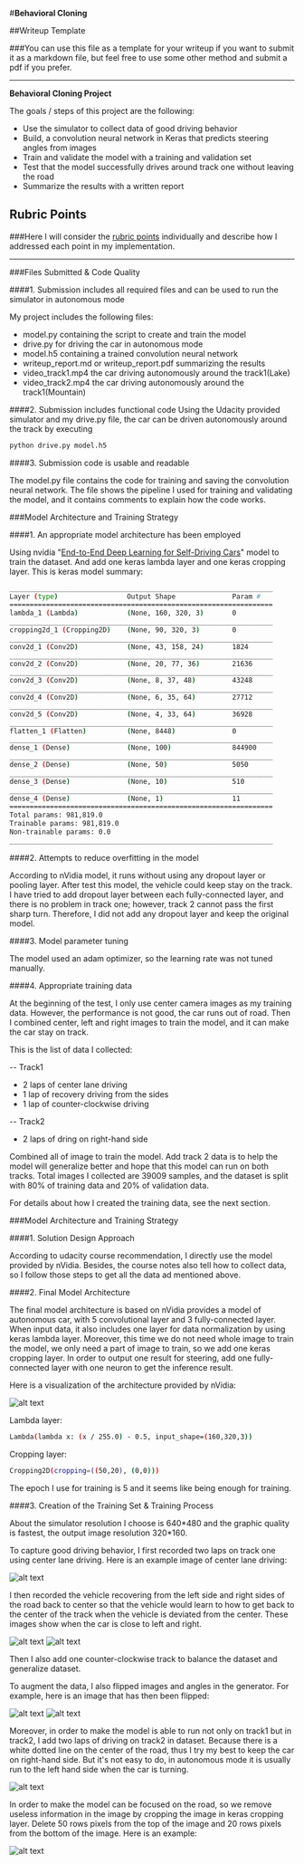 #**Behavioral Cloning**

##Writeup Template

###You can use this file as a template for your writeup if you want to submit it as a markdown file, but feel free to use some other method and submit a pdf if you prefer.

---

**Behavioral Cloning Project**

The goals / steps of this project are the following:
* Use the simulator to collect data of good driving behavior
* Build, a convolution neural network in Keras that predicts steering angles from images
* Train and validate the model with a training and validation set
* Test that the model successfully drives around track one without leaving the road
* Summarize the results with a written report


[//]: # (Image References)

[image1]: ./examples/nvidia_cnn_architecture.png "Model Visualization"
[image2]: ./examples/center_sample.jpg "Center sample"
[image3]: ./examples/center_recover_left.jpg "Recovery Left Image"
[image4]: ./examples/center_recover_right.jpg "Recovery Right Image"
[image5]: ./examples/center_sample_flip.jpg "Flipped Image"
[image6]: ./examples/center_sample_track_2.jpg "Track2 sample"
[image7]: ./examples/crop_image.jpg "crop sample"

## Rubric Points
###Here I will consider the [rubric points](https://review.udacity.com/#!/rubrics/432/view) individually and describe how I addressed each point in my implementation.

---
###Files Submitted & Code Quality

####1. Submission includes all required files and can be used to run the simulator in autonomous mode

My project includes the following files:
* model.py containing the script to create and train the model
* drive.py for driving the car in autonomous mode
* model.h5 containing a trained convolution neural network
* writeup_report.md or writeup_report.pdf summarizing the results
* video_track1.mp4 the car driving autonomously around the track1(Lake)
* video_track2.mp4 the car driving autonomously around the track1(Mountain)

####2. Submission includes functional code
Using the Udacity provided simulator and my drive.py file, the car can be driven autonomously around the track by executing
```sh
python drive.py model.h5
```

####3. Submission code is usable and readable

The model.py file contains the code for training and saving the convolution neural network. The file shows the pipeline I used for training and validating the model, and it contains comments to explain how the code works.

###Model Architecture and Training Strategy

####1. An appropriate model architecture has been employed

Using nvidia "[End-to-End Deep Learning for Self-Driving Cars](https://devblogs.nvidia.com/parallelforall/deep-learning-self-driving-cars/)" model to train the dataset. And add one keras lambda layer and one keras cropping layer.
This is keras model summary:

```sh
_________________________________________________________________
Layer (type)                 Output Shape              Param #
=================================================================
lambda_1 (Lambda)            (None, 160, 320, 3)       0
_________________________________________________________________
cropping2d_1 (Cropping2D)    (None, 90, 320, 3)        0
_________________________________________________________________
conv2d_1 (Conv2D)            (None, 43, 158, 24)       1824
_________________________________________________________________
conv2d_2 (Conv2D)            (None, 20, 77, 36)        21636
_________________________________________________________________
conv2d_3 (Conv2D)            (None, 8, 37, 48)         43248
_________________________________________________________________
conv2d_4 (Conv2D)            (None, 6, 35, 64)         27712
_________________________________________________________________
conv2d_5 (Conv2D)            (None, 4, 33, 64)         36928
_________________________________________________________________
flatten_1 (Flatten)          (None, 8448)              0
_________________________________________________________________
dense_1 (Dense)              (None, 100)               844900
_________________________________________________________________
dense_2 (Dense)              (None, 50)                5050
_________________________________________________________________
dense_3 (Dense)              (None, 10)                510
_________________________________________________________________
dense_4 (Dense)              (None, 1)                 11
=================================================================
Total params: 981,819.0
Trainable params: 981,819.0
Non-trainable params: 0.0
_________________________________________________________________
```

####2. Attempts to reduce overfitting in the model

According to nVidia model, it runs without using any dropout layer or pooling layer. After test this model, the vehicle could keep stay on the track. I have tried to add dropout layer between each fully-connected layer, and there is no problem in track one; however, track 2 cannot pass the first sharp turn. Therefore, I did not add any dropout layer and keep the original model.

####3. Model parameter tuning

The model used an adam optimizer, so the learning rate was not tuned manually.

####4. Appropriate training data

At the beginning of the test, I only use center camera images as my training data. However, the performance is not good, the car runs out of road. Then I combined center, left and right images to train the model, and it can make the car stay on track.

This is the list of data I collected:

-- Track1
- 2 laps of center lane driving
- 1 lap of recovery driving from the sides
- 1 lap of counter-clockwise driving

-- Track2
- 2 laps of dring on right-hand side

Combined all of image to train the model. Add track 2 data is to help the model will generalize better and hope that this model can run on both tracks.
Total images I collected are 39009 samples, and the dataset is split with 80% of training data and 20% of validation data.

For details about how I created the training data, see the next section.

###Model Architecture and Training Strategy

####1. Solution Design Approach

According to udacity course recommendation, I directly use the model provided by nVidia. Besides, the course notes also tell how to collect data, so I follow those steps to get all the data ad mentioned above.

####2. Final Model Architecture

The final model architecture is based on nVidia provides a model of autonomous car, with 5 convolutional layer and 3 fully-connected layer. When input data, it also includes one layer for data normalization by using keras lambda layer. Moreover, this time we do not need whole image to train the model, we only need a part of image to train, so we add one keras cropping layer. In order to output one result for steering, add one fully-connected layer with one neuron to get the inference result.

Here is a visualization of the architecture provided by nVidia:

![alt text][image1]

Lambda layer:
```sh
Lambda(lambda x: (x / 255.0) - 0.5, input_shape=(160,320,3))
```
Cropping layer:
```sh
Cropping2D(cropping=((50,20), (0,0)))
```

The epoch I use for training is 5 and it seems like being enough for training.

####3. Creation of the Training Set & Training Process

About the simulator resolution I choose is 640*480 and the graphic quality is fastest, the output image resolution 320\*160.

To capture good driving behavior, I first recorded two laps on track one using center lane driving. Here is an example image of center lane driving:

![alt text][image2]

I then recorded the vehicle recovering from the left side and right sides of the road back to center so that the vehicle would learn to how to get back to the center of the track when the vehicle is deviated from the center. These images show when the car is close to left and right.

![alt text][image3]
![alt text][image4]

Then I also add one counter-clockwise track to balance the dataset and generalize dataset.

To augment the data, I also flipped images and angles in the generator. For example, here is an image that has then been flipped:

![alt text][image2]
![alt text][image5]

Moreover, in order to make the model is able to run not only on track1 but in track2, I add two laps of driving on track2 in dataset. Because there is a white dotted line on the center of the road, thus I try my best to keep the car on right-hand side. But it's not easy to do, in autonomous mode it is usually run to the left hand side when the car is turning.

![alt text][image6]

In order to make the model can be focused on the road, so we remove useless information in the image by cropping the image in keras cropping layer. Delete 50 rows pixels from the top of the image and 20 rows pixels from the bottom of the image. Here is an example:

![alt text][image7]
